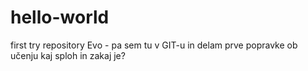 # hello-world
first try repository
Evo - pa sem tu v GIT-u in delam prve popravke ob učenju kaj sploh in zakaj je?
